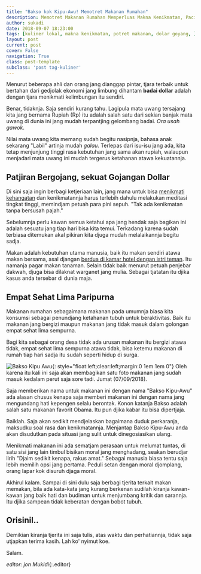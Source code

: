 ```yaml
---
title: "Bakso kok Kipu-Awu! Memotret Makanan Rumahan"
description: Memotret Makanan Rumahan Memperluas Makna Kenikmatan, Paciran Bergoyang.
author: sukadi
date: 2018-09-07 18:23:00
tags: [kuliner lokal, makna kenikmatan, potret makanan, dolar goyang, ]
layout: post
current: post
cover: False
navigation: True
class: post-template
subclass: 'post tag-kuliner'
---
```

Menurut beberapa ahli dan orang jang dianggap pintar, tjara terbaik untuk bertahan dari gedjolak ekonomi jang limbung dihantam **badai dollar** adalah dengan tjara menikmati kelimbungan itu sendiri.

Benar, tidaknja. Saja sendiri kurang tahu. Lagipula mata uwang tersajang kita jang bernama Rupiah (Rp) itu adalah salah satu dari sekian banjak mata uwang di dunia ini jang mudah terpantjing gelombang badai. _Ora usah gawok_.<!--more-->

Nilai mata uwang kita memang sudah begitu nasipnja, bahasa anak sekarang "Labil" artinja mudah _galau_. Terlepas dari isu-isu jang ada, kita tetap menjunjung tinggi rasa kebutuhan jang sama akan rupiah, walaupun menjadari mata uwang ini mudah tergerus ketahanan atawa kekuatannja.

## Patjiran Bergojang, sekuat Gojangan Dollar

Di sini saja ingin berbagi ketjeriaan lain, jang mana untuk bisa [menikmati kehangatan](https://www.paciran.com/teman-tapi-menikah.html) dan kenikmatannja harus terlebih dahulu melakukan meditasi tingkat tinggi, memindjam petuah para pini sepuh. "Tak ada kenikmatan tanpa bersusah pajah."

Sebelumnja perlu kawan semua ketahui apa jang hendak saja bagikan ini adalah sesuatu jang tiap hari bisa kita temui. Terkadang karena sudah terbiasa ditemukan akal pikiran kita djuga mudah melalaikannja begitu sadja.

Makan adalah kebutuhan utama manusia, baik itu makan sendiri atawa makan bersama, asal djangan [berdua di kamar hotel dengan istri teman](https://www.paciran.com/2018/09/04/eternal-flames-bangles-nostalgia-apa.html). Itu namanja pagar makan tanaman. Selain tidak baik menurut petuah penjebar dakwah, djuga bisa dilaknat warganet jang mulia. Sebagai tjatatan itu djika kasus anda tersebar di dunia maja.

## Empat Sehat Lima Paripurna

Makanan rumahan sebagaimana makanan pada umumnja biasa kita konsumsi sebagai penundjang ketahanan tubuh untuk beraktivitas. Baik itu makanan jang bergizi maupun makanan jang tidak masuk dalam golongan empat sehat lima sempurna.

Bagi kita sebagai orang desa tidak ada urusan makanan itu bergizi atawa tidak, empat sehat lima sempurna atawa tidak, bisa ketemu makanan di rumah tiap hari sadja itu sudah seperti hidup di surga.

![Bakso Kipu Awu](https://2.bp.blogspot.com/-zytvGkpmEu8/W5JegDg8ylI/AAAAAAAACzo/qvKLpem5xecEieTrZfy7VKIktTSHYg3bgCLcBGAs/s300-c/DSC_0002.JPG){: style="float:left;clear:left;margin:0 1em 1em 0"} Oleh karena itu kali ini saja akan membagikan satu foto makanan jang sudah masuk kedalam perut saja sore tadi. Jumat (07/09/2018).

Saja memberikan nama untuk makanan ini dengan nama "Bakso Kipu-Awu" ada alasan chusus kenapa saja memberi makanan ini dengan nama jang mengundang hati kepengen selalu berontak. Konon katanja Bakso adalah salah satu makanan favorit Obama. Itu pun djika kabar itu bisa dipertjaja.

Baiklah. Saja akan sedikit mendjelaskan bagaimana duduk perkaranja, maksudku soal rasa dan kenikmatannja. Menjantap Bakso Kipu-Awu anda akan disudutkan pada situasi jang sulit untuk dinegosiasikan ulang.

Menikmati makanan ini ada sematjam perasaan untuk melumat tuntas, di satu sisi jang lain timbul bisikan moral jang menghadang, seakan berudjar lirih "Djaim sedikit kenapa, rakus amat." Sebagai manusia biasa tentu saja lebih memilih opsi jang pertama. Peduli setan dengan moral djomplang, orang lapar kok disuruh djaga moral.

Akhirul kalam. Sampai di sini dulu saja berbagi tjerita terkait makan memakan, bila ada kata-kata jang kurang berkenan sudilah kiranja kawan-kawan jang baik hati dan budiman untuk menjumbang kritik dan sarannja. Itu djika sampean tidak keberatan dengan bobot tubuh.

## Orisinil..

Demikian kiranja tjerita ini saja tulis, atas waktu dan perhatiannja, tidak saja utjapkan terima kasih. Lah ko' nyimut koe.

Salam.

_editor: jon Mukidi_{:.editor}
